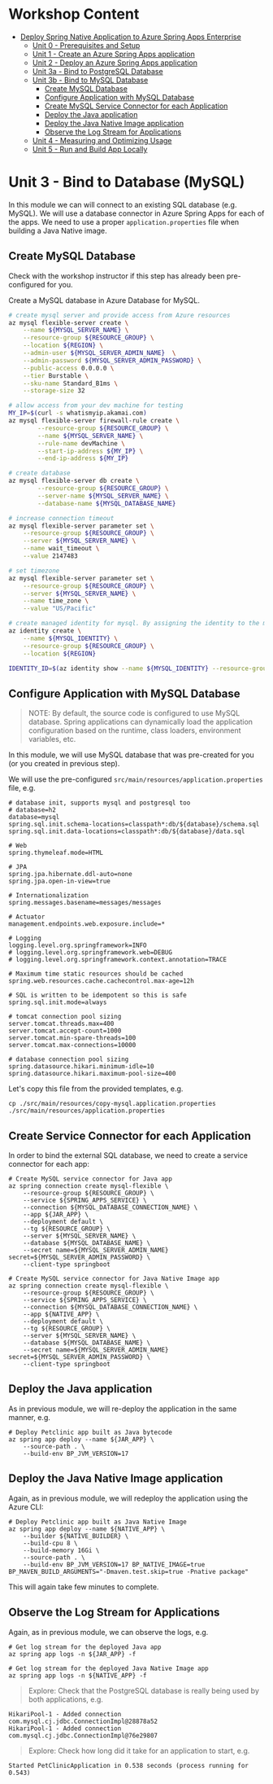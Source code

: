 # Workshop Content

* [Deploy Spring Native Application to Azure Spring Apps Enterprise](../README.md)
  * [Unit 0 - Prerequisites and Setup](../step-00-setup-your-environment/README.md)
  * [Unit 1 - Create an Azure Spring Apps application](../step-01-create-asa-app/README.md)
  * [Unit 2 - Deploy an Azure Spring Apps application](../step-02-deploy-asa-app/README.md)
  * [Unit 3a - Bind to PostgreSQL Database](../step-03a-bind-to-postgresql-database/README.md)
  * [Unit 3b - Bind to MySQL Database](../step-03b-bind-to-mysql-database/README.md)
    * [Create MySQL Database](../step-03b-bind-to-mysql-database#create-mysql-database)
    * [Configure Application with MySQL Database](../step-03b-bind-to-mysql-database#configure-application-with-mysql-database)
    * [Create MySQL Service Connector for each Application](../step-03b-bind-to-mysql-database#create-service-connector-for-each-application)
    * [Deploy the Java application](../step-03b-bind-to-mysql-database#deploy-the-java-application)
    * [Deploy the Java Native Image application](../step-03b-bind-to-mysql-database#deploy-the-java-native-image-application)
    * [Observe the Log Stream for Applications](../step-03b-bind-to-mysql-database#observe-the-log-stream-for-applications)
  * [Unit 4 - Measuring and Optimizing Usage](../step-04-measuring-and-optimizing-usage/README.md)
  * [Unit 5 - Run and Build App Locally](../step-05-run-and-build-app-locally/README.md)

# Unit 3 - Bind to Database (MySQL)

In this module we can will connect to an existing SQL database (e.g. MySQL).
We will use a database connector in Azure Spring Apps for each of the apps.
We need to use a proper `application.properties` file when building a Java Native image.

## Create MySQL Database

Check with the workshop instructor if this step has already been pre-configured for you.

Create a MySQL database in Azure Database for MySQL.

```bash
# create mysql server and provide access from Azure resources
az mysql flexible-server create \
    --name ${MYSQL_SERVER_NAME} \
    --resource-group ${RESOURCE_GROUP} \
    --location ${REGION} \
    --admin-user ${MYSQL_SERVER_ADMIN_NAME}  \
    --admin-password ${MYSQL_SERVER_ADMIN_PASSWORD} \
    --public-access 0.0.0.0 \
    --tier Burstable \
    --sku-name Standard_B1ms \
    --storage-size 32

# allow access from your dev machine for testing
MY_IP=$(curl -s whatismyip.akamai.com)
az mysql flexible-server firewall-rule create \
        --resource-group ${RESOURCE_GROUP} \
        --name ${MYSQL_SERVER_NAME} \
        --rule-name devMachine \
        --start-ip-address ${MY_IP} \
        --end-ip-address ${MY_IP}

# create database
az mysql flexible-server db create \
        --resource-group ${RESOURCE_GROUP} \
        --server-name ${MYSQL_SERVER_NAME} \
        --database-name ${MYSQL_DATABASE_NAME}

# increase connection timeout
az mysql flexible-server parameter set \
    --resource-group ${RESOURCE_GROUP} \
    --server ${MYSQL_SERVER_NAME} \
    --name wait_timeout \
    --value 2147483

# set timezone   
az mysql flexible-server parameter set \
    --resource-group ${RESOURCE_GROUP} \
    --server ${MYSQL_SERVER_NAME} \
    --name time_zone \
    --value "US/Pacific"

# create managed identity for mysql. By assigning the identity to the mysql server, it will enable Azure AD authentication
az identity create \
    --name ${MYSQL_IDENTITY} \
    --resource-group ${RESOURCE_GROUP} \
    --location ${REGION}

IDENTITY_ID=$(az identity show --name ${MYSQL_IDENTITY} --resource-group ${RESOURCE_GROUP} --query id -o tsv)
```

## Configure Application with MySQL Database

> NOTE: By default, the source code is configured to use MySQL database. Spring applications can
dynamically load the application configuration based on the runtime, class loaders, environment
variables, etc.

In this module, we will use MySQL database that was pre-created for you (or you created in
previous step).

We will use the pre-configured `src/main/resources/application.properties` file, e.g.

```
# database init, supports mysql and postgresql too
# database=h2
database=mysql
spring.sql.init.schema-locations=classpath*:db/${database}/schema.sql
spring.sql.init.data-locations=classpath*:db/${database}/data.sql

# Web
spring.thymeleaf.mode=HTML

# JPA
spring.jpa.hibernate.ddl-auto=none
spring.jpa.open-in-view=true

# Internationalization
spring.messages.basename=messages/messages

# Actuator
management.endpoints.web.exposure.include=*

# Logging
logging.level.org.springframework=INFO
# logging.level.org.springframework.web=DEBUG
# logging.level.org.springframework.context.annotation=TRACE

# Maximum time static resources should be cached
spring.web.resources.cache.cachecontrol.max-age=12h

# SQL is written to be idempotent so this is safe
spring.sql.init.mode=always

# tomcat connection pool sizing
server.tomcat.threads.max=400
server.tomcat.accept-count=1000
server.tomcat.min-spare-threads=100
server.tomcat.max-connections=10000

# database connection pool sizing
spring.datasource.hikari.minimum-idle=10
spring.datasource.hikari.maximum-pool-size=400
```

Let's copy this file from the provided templates, e.g.

```shell
cp ./src/main/resources/copy-mysql.application.properties ./src/main/resources/application.properties
```

## Create Service Connector for each Application

In order to bind the external SQL database, we need to create a service connector for each app:

```shell
# Create MySQL service connector for Java app
az spring connection create mysql-flexible \
    --resource-group ${RESOURCE_GROUP} \
    --service ${SPRING_APPS_SERVICE} \
    --connection ${MYSQL_DATABASE_CONNECTION_NAME} \
    --app ${JAR_APP} \
    --deployment default \
    --tg ${RESOURCE_GROUP} \
    --server ${MYSQL_SERVER_NAME} \
    --database ${MYSQL_DATABASE_NAME} \
    --secret name=${MYSQL_SERVER_ADMIN_NAME} secret=${MYSQL_SERVER_ADMIN_PASSWORD} \
    --client-type springboot

# Create MySQL service connector for Java Native Image app
az spring connection create mysql-flexible \
    --resource-group ${RESOURCE_GROUP} \
    --service ${SPRING_APPS_SERVICE} \
    --connection ${MYSQL_DATABASE_CONNECTION_NAME} \
    --app ${NATIVE_APP} \
    --deployment default \
    --tg ${RESOURCE_GROUP} \
    --server ${MYSQL_SERVER_NAME} \
    --database ${MYSQL_DATABASE_NAME} \
    --secret name=${MYSQL_SERVER_ADMIN_NAME} secret=${MYSQL_SERVER_ADMIN_PASSWORD} \
    --client-type springboot 
```

## Deploy the Java application

As in previous module, we will re-deploy the application in the same manner, e.g.

```shell
# Deploy Petclinic app built as Java bytecode 
az spring app deploy --name ${JAR_APP} \
    --source-path . \
    --build-env BP_JVM_VERSION=17
```

## Deploy the Java Native Image application

Again, as in previous module, we will redeploy the application using the Azure CLI:

```shell
# Deploy Petclinic app built as Java Native Image
az spring app deploy --name ${NATIVE_APP} \
    --builder ${NATIVE_BUILDER} \
    --build-cpu 8 \
    --build-memory 16Gi \
    --source-path . \
    --build-env BP_JVM_VERSION=17 BP_NATIVE_IMAGE=true BP_MAVEN_BUILD_ARGUMENTS="-Dmaven.test.skip=true -Pnative package"
```

This will again take few minutes to complete.

## Observe the Log Stream for Applications

Again, as in previous module, we can observe the logs, e.g.

```shell
# Get log stream for the deployed Java app
az spring app logs -n ${JAR_APP} -f
```

```shell
# Get log stream for the deployed Java Native Image app
az spring app logs -n ${NATIVE_APP} -f
```

> Explore: Check that the PostgreSQL database is really being used by both applications, e.g.

```
HikariPool-1 - Added connection com.mysql.cj.jdbc.ConnectionImpl@28878a52
HikariPool-1 - Added connection com.mysql.cj.jdbc.ConnectionImpl@76e29807
```

> Explore: Check how long did it take for an application to start, e.g.

```
Started PetClinicApplication in 0.538 seconds (process running for 0.543)
```
